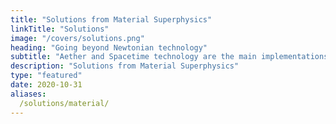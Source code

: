 ```yaml
---
title: "Solutions from Material Superphysics"
linkTitle: "Solutions"
image: "/covers/solutions.png"
heading: "Going beyond Newtonian technology"
subtitle: "Aether and Spacetime technology are the main implementations of Solutions from Material Superphysics"
description: "Solutions from Material Superphysics"
type: "featured"
date: 2020-10-31
aliases:
  /solutions/material/
---
```

